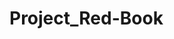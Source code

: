 Project_Red-Book
================
<!DOCTYPE html>
<html>
<head>
<!--Enter Code Here-->
</head>
<body>
<!--Enter Code Here-->
</body>
</html
